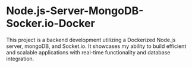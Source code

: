 # Node.js-Server-MongoDB-Socker.io-Docker
This project is a backend development utilizing a Dockerized Node.js server, mongoDB, and Socket.io. It showcases my ability to build efficient and scalable applications with real-time functionality and database integration.
